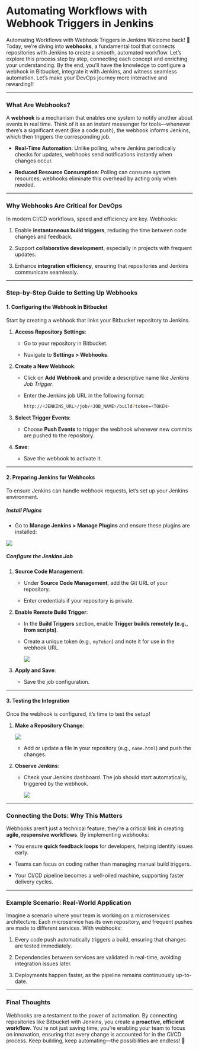 # Automating Workflows with Webhook Triggers in Jenkins

Automating Workflows with Webhook Triggers in Jenkins
Welcome back! 🌟 Today, we’re diving into **webhooks**, a fundamental tool that connects repositories with Jenkins to create a smooth, automated workflow. Let’s explore this process step by step, connecting each concept and enriching your understanding. By the end, you’ll have the knowledge to configure a webhook in Bitbucket, integrate it with Jenkins, and witness seamless automation. Let’s make your DevOps journey more interactive and rewarding!!

----------

### **What Are Webhooks?**

A **webhook** is a mechanism that enables one system to notify another about events in real time. Think of it as an instant messenger for tools—whenever there’s a significant event (like a code push), the webhook informs Jenkins, which then triggers the corresponding job.

-   **Real-Time Automation**: Unlike polling, where Jenkins periodically checks for updates, webhooks send notifications instantly when changes occur.
    
-   **Reduced Resource Consumption**: Polling can consume system resources; webhooks eliminate this overhead by acting only when needed.
    

----------

### **Why Webhooks Are Critical for DevOps**

In modern CI/CD workflows, speed and efficiency are key. Webhooks:

1.  Enable **instantaneous build triggers**, reducing the time between code changes and feedback.
    
2.  Support **collaborative development**, especially in projects with frequent updates.
    
3.  Enhance **integration efficiency**, ensuring that repositories and Jenkins communicate seamlessly.
    

----------

### **Step-by-Step Guide to Setting Up Webhooks**

#### **1. Configuring the Webhook in Bitbucket**

Start by creating a webhook that links your Bitbucket repository to Jenkins.

1.  **Access Repository Settings**:
    
    -   Go to your repository in Bitbucket.
        
    -   Navigate to **Settings > Webhooks**.
        
2.  **Create a New Webhook**:
    
    -   Click on **Add Webhook** and provide a descriptive name like _Jenkins Job Trigger_.
        
    -   Enter the Jenkins job URL in the following format:
        
        ```bash
        http://<JENKINS_URL>/job/<JOB_NAME>/build?token=<TOKEN>
        
        ```
        
3.  **Select Trigger Events**:
    
    -   Choose **Push Events** to trigger the webhook whenever new commits are pushed to the repository.
        
4.  **Save**:
    
    -   Save the webhook to activate it.
        

----------

#### **2. Preparing Jenkins for Webhooks**

To ensure Jenkins can handle webhook requests, let’s set up your Jenkins environment.

##### **Install Plugins**

-   Go to **Manage Jenkins > Manage Plugins** and ensure these plugins are installed:
    

![](https://cdn.hashnode.com/res/hashnode/image/upload/v1732273541195/03a194b6-0ced-4ada-84ee-2664f444b411.png)

##### **Configure the Jenkins Job**

1.  **Source Code Management**:
    
    -   Under **Source Code Management**, add the Git URL of your repository.
        
    -   Enter credentials if your repository is private.
        
2.  **Enable Remote Build Trigger**:
    
    -   In the **Build Triggers** section, enable **Trigger builds remotely (e.g., from scripts)**.
        
    -   Create a unique token (e.g., `myToken`) and note it for use in the webhook URL.  
        
        ![](https://cdn.hashnode.com/res/hashnode/image/upload/v1732273564439/38fed6ba-8ec3-47f2-8444-50d1319c0bae.png)
        
          
        
3.  **Apply and Save**:
    
    -   Save the job configuration.
        

----------

#### **3. Testing the Integration**

Once the webhook is configured, it’s time to test the setup!

1.  **Make a Repository Change**:
    
    ![](https://cdn.hashnode.com/res/hashnode/image/upload/v1732273597629/db688f27-7985-41eb-8bd2-2e5eb9a39b0b.png)
    -   Add or update a file in your repository (e.g., `name.html`) and push the changes.
        
2.  **Observe Jenkins**:
    
    -   Check your Jenkins dashboard. The job should start automatically, triggered by the webhook.
        
        ![](https://cdn.hashnode.com/res/hashnode/image/upload/v1732273639682/45300243-6ddb-4353-b48a-e54548bc1662.png)
        
          
        

----------

### **Connecting the Dots: Why This Matters**

Webhooks aren’t just a technical feature; they’re a critical link in creating **agile, responsive workflows**. By implementing webhooks:

-   You ensure **quick feedback loops** for developers, helping identify issues early.
    
-   Teams can focus on coding rather than managing manual build triggers.
    
-   Your CI/CD pipeline becomes a well-oiled machine, supporting faster delivery cycles.
    

----------

### **Example Scenario: Real-World Application**

Imagine a scenario where your team is working on a microservices architecture. Each microservice has its own repository, and frequent pushes are made to different services. With webhooks:

1.  Every code push automatically triggers a build, ensuring that changes are tested immediately.
    
2.  Dependencies between services are validated in real-time, avoiding integration issues later.
    
3.  Deployments happen faster, as the pipeline remains continuously up-to-date.
    

----------

### **Final Thoughts**

Webhooks are a testament to the power of automation. By connecting repositories like Bitbucket with Jenkins, you create a **proactive, efficient workflow**. You’re not just saving time; you’re enabling your team to focus on innovation, ensuring that every change is accounted for in the CI/CD process. Keep building, keep automating—the possibilities are endless! 🌟
